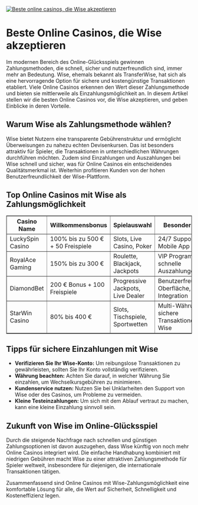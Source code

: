 [![Beste online casinos, die Wise akzeptieren](https://123-caf.pages.dev/gitsignup.png)](https://vrmoo.ru/Bt82HjjY)

<h1>Beste Online Casinos, die Wise akzeptieren</h1>  <p>Im modernen Bereich des Online-Glücksspiels gewinnen Zahlungsmethoden, die schnell, sicher und nutzerfreundlich sind, immer mehr an Bedeutung. Wise, ehemals bekannt als TransferWise, hat sich als eine hervorragende Option für sichere und kostengünstige Transaktionen etabliert. Viele Online Casinos erkennen den Wert dieser Zahlungsmethode und bieten sie mittlerweile als Einzahlungsmöglichkeit an. In diesem Artikel stellen wir die besten Online Casinos vor, die Wise akzeptieren, und geben Einblicke in deren Vorteile.</p>  <h2>Warum Wise als Zahlungsmethode wählen?</h2>  <p>Wise bietet Nutzern eine transparente Gebührenstruktur und ermöglicht Überweisungen zu nahezu echten Devisenkursen. Das ist besonders attraktiv für Spieler, die Transaktionen in unterschiedlichen Währungen durchführen möchten. Zudem sind Einzahlungen und Auszahlungen bei Wise schnell und sicher, was für Online Casinos ein entscheidendes Qualitätsmerkmal ist. Weiterhin profitieren Kunden von der hohen Benutzerfreundlichkeit der Wise-Plattform.</p>  <h2>Top Online Casinos mit Wise als Zahlungsmöglichkeit</h2>  <table border="1" cellpadding="8" cellspacing="0">   <thead>     <tr>       <th>Casino Name</th>       <th>Willkommensbonus</th>       <th>Spielauswahl</th>       <th>Besonderheiten</th>     </tr>   </thead>   <tbody>     <tr>       <td>LuckySpin Casino</td>       <td>100% bis zu 500 € + 50 Freispiele</td>       <td>Slots, Live Casino, Poker</td>       <td>24/7 Support, Mobile App</td>     </tr>     <tr>       <td>RoyalAce Gaming</td>       <td>150% bis zu 300 €</td>       <td>Roulette, Blackjack, Jackpots</td>       <td>VIP Programm, schnelle Auszahlungen</td>     </tr>     <tr>       <td>DiamondBet</td>       <td>200 € Bonus + 100 Freispiele</td>       <td>Progressive Jackpots, Live Dealer</td>       <td>Benutzerfreundliche Oberfläche, Wise Integration</td>     </tr>     <tr>       <td>StarWin Casino</td>       <td>80% bis 400 €</td>       <td>Slots, Tischspiele, Sportwetten</td>       <td>Multi-Währung, sichere Transaktionen mit Wise</td>     </tr>   </tbody> </table>  <h2>Tipps für sichere Einzahlungen mit Wise</h2>  <ul>   <li><strong>Verifizieren Sie Ihr Wise-Konto:</strong> Um reibungslose Transaktionen zu gewährleisten, sollten Sie Ihr Konto vollständig verifizieren.</li>   <li><strong>Währung beachten:</strong> Achten Sie darauf, in welcher Währung Sie einzahlen, um Wechselkursgebühren zu minimieren.</li>   <li><strong>Kundenservice nutzen:</strong> Nutzen Sie bei Unklarheiten den Support von Wise oder des Casinos, um Probleme zu vermeiden.</li>   <li><strong>Kleine Testeinzahlungen:</strong> Um sich mit dem Ablauf vertraut zu machen, kann eine kleine Einzahlung sinnvoll sein.</li> </ul>  <h2>Zukunft von Wise im Online-Glücksspiel</h2>  <p>Durch die steigende Nachfrage nach schnellen und günstigen Zahlungsoptionen ist davon auszugehen, dass Wise künftig von noch mehr Online Casinos integriert wird. Die einfache Handhabung kombiniert mit niedrigen Gebühren macht Wise zu einer attraktiven Zahlungsmethode für Spieler weltweit, insbesondere für diejenigen, die internationale Transaktionen tätigen.</p>  <p>Zusammenfassend sind Online Casinos mit Wise-Zahlungsmöglichkeit eine komfortable Lösung für alle, die Wert auf Sicherheit, Schnelligkeit und Kosteneffizienz legen.</p>